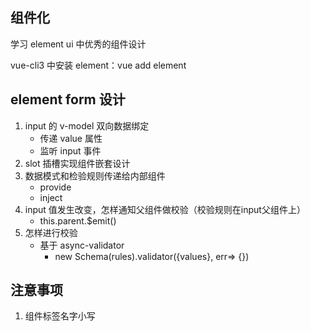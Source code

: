 ## 组件化
学习 element ui 中优秀的组件设计

vue-cli3 中安装 element：vue add element

## element form 设计
1. input 的 v-model 双向数据绑定
   - 传递 value 属性
   - 监听 input 事件
2. slot 插槽实现组件嵌套设计
3. 数据模式和检验规则传递给内部组件
   - provide
   - inject
4. input 值发生改变，怎样通知父组件做校验（校验规则在input父组件上）
   - this.parent.$emit()
5. 怎样进行校验
   - 基于 async-validator
     - new Schema(rules).validator({values}, err=> {})

## 注意事项
1. 组件标签名字小写
